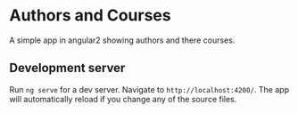 # Authors and Courses
A simple app in angular2 showing authors and there courses.

## Development server
Run `ng serve` for a dev server. Navigate to `http://localhost:4200/`. The app will automatically reload if you change any of the source files.

